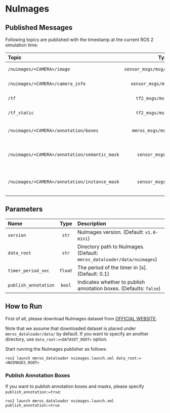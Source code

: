 # NuImages

## Published Messages

Following topics are published with the timestamp at the current ROS 2 simulation time:

| Topic                                         |               Type                | Description                                                                   |
| :-------------------------------------------- | :-------------------------------: | :---------------------------------------------------------------------------- |
| `/nuimages/<CAMERA>/image`                    | `sensor_msgs/msg/CompressedImage` | Compressed image data of each camera.                                         |
| `/nuimages/<CAMERA>/camera_info`              |   `sensor_msgs/msg/CameraInfo`    | Camera Info data of each camera.                                              |
| `/tf`                                         |     `tf2_msgs/msg/TFMessage`      | Transform of the ego vehicle.                                                 |
| `/tf_static`                                  |     `tf2_msgs/msg/TFMessage`      | Static transform of each sensor.                                              |
| `/nuimages/<CAMERA>/annotation/boxes`         |    `mmros_msgs/msg/BoxArray2d`    | 2D annotated boxes, which is published if `publish_annotation:=true`.         |
| `/nuimages/<CAMERA>/annotation/semantic_mask` |      `sensor_msgs/msg/Image`      | 2D annotated semantic mask, which is published if `publish_annotation:=true`. |
| `/nuimages/<CAMERA>/annotation/instance_mask` |      `sensor_msgs/msg/Image`      | 2D annotated instance mask, which is published if `publish_annotation:=true`. |

## Parameters

| Name                 |  Type   | Description                                                             |
| :------------------- | :-----: | :---------------------------------------------------------------------- |
| `version`            |  `str`  | NuImages version. (Default: `v1.0-mini`)                                |
| `data_root`          |  `str`  | Directory path to NuImages. (Default: `mmros_dataloader/data/nuimages`) |
| `timer_period_sec`   | `float` | The period of the timer in [s]. (Default: 0.1)                          |
| `publish_annotation` | `bool`  | Indicates whether to publish annotation boxes. (Defaults: `false`)      |

## How to Run

First of all, please download NuImages dataset from [OFFICIAL WEBSITE](https://www.nuscenes.org/).

Note that we assume that downloaded dataset is placed under `mmros_dataloader/data/` by default.
If you want to specify an another directory, use `data_root:=<DATASET_ROOT>` option.

Start running the NuImages publisher as follows:

```shell
ros2 launch mmros_dataloader nuimages.launch.xml data_root:=<NUIMAGES_ROOT>
```

### Publish Annotation Boxes

If you want to publish annotation boxes and masks, please specify `publish_annotation:=true`:

```shell
ros2 launch mmros_dataloader nuimages.launch.xml publish_annotation:=true
```
